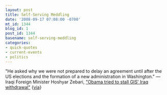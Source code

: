 ```yaml
---
layout: post
title: Self-Serving Meddling
date: '2008-09-17 07:08:00 -0700'
mt_id: 1344
blog_id: 1
post_id: 1344
basename: self-serving-meddling
categories:
- quick-quotes
- current-events
- politics
---
```

"He asked why we were not prepared to delay an agreement until after the US elections and the formation of a new administration in Washington." — Iraqi Foreign Minister Hoshyar Zebari, <a href="http://www.nypost.com/seven/09152008/postopinion/opedcolumnists/obama_tried_to_stall_gis_iraq_withdrawal_129150.htm">"Obama tried to stall GIS' Iraq withdrawal"</a> {<a href="http://www.pajamasmedia.com/instapundit/archives2/024356.php">via</a>}
